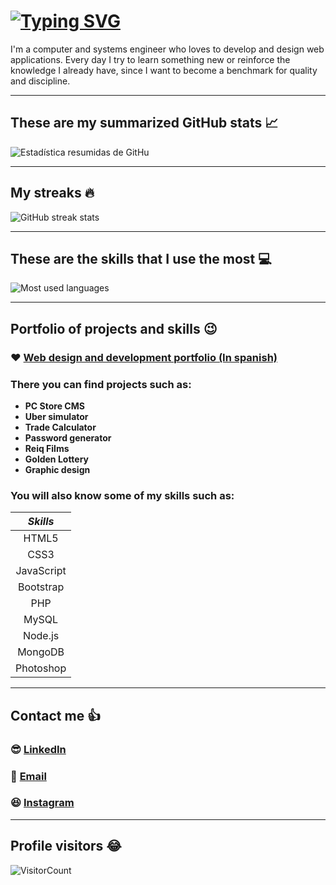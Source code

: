 # [![Typing SVG](https://readme-typing-svg.herokuapp.com?color=369CF7&size=28&lines=Hi%2C+I'm+Hernan)](https://git.io/typing-svg)

I'm a computer and systems engineer who loves to develop and design web applications. Every day I try to learn something new or reinforce the knowledge I already have, since I want to become a benchmark for quality and discipline.
___

## These are my summarized GitHub stats :chart_with_upwards_trend:
![Estadística resumidas de GitHu](https://github-readme-stats.vercel.app/api?username=hernanreiq&show_icons=true&theme=tokyonight&line_height=27&count_private=true)

___

## My streaks :fire:
![GitHub streak stats](https://github-readme-streak-stats.herokuapp.com/?user=hernanreiq&theme=tokyonight&count_private=true)  

___

## These are the skills that I use the most :computer:
![Most used languages](https://github-readme-stats.vercel.app/api/top-langs/?username=hernanreiq&layout=compact&show_icons=true&langs_count=10,html&theme=tokyonight&count_private=true)

___

## Portfolio of projects and skills :wink:

### :heart: [Web design and development portfolio (In spanish)](https://bit.ly/hernanreiq)

### There you can find projects such as:
* **PC Store CMS**
* **Uber simulator**
* **Trade Calculator**
* **Password generator**
* **Reiq Films**
* **Golden Lottery**
* **Graphic design**

### You will also know some of my skills such as:

|*Skills*|
|:---:|
|HTML5|
|CSS3|
|JavaScript|
|Bootstrap|
|PHP|
|MySQL|
|Node.js|
|MongoDB|
|Photoshop|
___

## Contact me :+1:
### :sunglasses: [LinkedIn](https://www.linkedin.com/in/hernan-demorizi-ure%C3%B1a-4430031b1/) 
### :email: [Email](mailto:hernandemure1202@gmail.com) 
### :laughing: [Instagram](https://www.instagram.com/hernan.reiq/) 
___

## Profile visitors :joy:
![VisitorCount](https://profile-counter.glitch.me/hernanreiq/count.svg)

